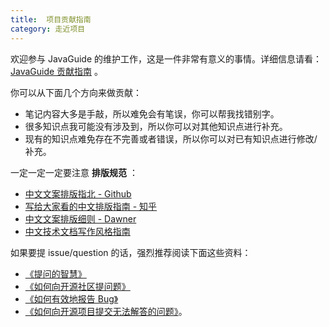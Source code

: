 ```yaml
---
title:  项目贡献指南
category: 走近项目
---
```


欢迎参与 JavaGuide 的维护工作，这是一件非常有意义的事情。详细信息请看：[JavaGuide 贡献指南](https://zhuanlan.zhihu.com/p/464832264) 。

你可以从下面几个方向来做贡献：

- 笔记内容大多是手敲，所以难免会有笔误，你可以帮我找错别字。
- 很多知识点我可能没有涉及到，所以你可以对其他知识点进行补充。
- 现有的知识点难免存在不完善或者错误，所以你可以对已有知识点进行修改/补充。

一定一定一定要注意 **排版规范** ：

- [中文文案排版指北 - Github](https://github.com/sparanoid/chinese-copywriting-guidelines)
- [写给大家看的中文排版指南 - 知乎](https://zhuanlan.zhihu.com/p/20506092)
- [中文文案排版细则 - Dawner](https://dawner.top/posts/chinese-copywriting-rules/)
- [中文技术文档写作风格指南](https://github.com/yikeke/zh-style-guide/)

如果要提 issue/question 的话，强烈推荐阅读下面这些资料：

- [《提问的智慧》](https://github.com/ryanhanwu/How-To-Ask-Questions-The-Smart-Way)
- [《如何向开源社区提问题》](https://github.com/seajs/seajs/issues/545)
- [《如何有效地报告 Bug》](http://www.chiark.greenend.org.uk/~sgtatham/bugs-cn.html)
- [《如何向开源项目提交无法解答的问题》](https://zhuanlan.zhihu.com/p/25795393)。